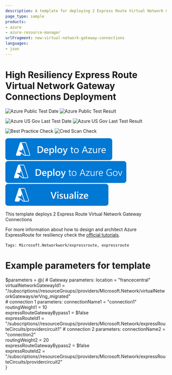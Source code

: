 ```yaml
---
description: A template for deploying 2 Express Route Virtual Network Gateway Connection
page_type: sample
products:
- azure
- azure-resource-manager
urlFragment: new-virtual-network-gateway-connections
languages:
- json
---
```

# High Resiliency Express Route Virtual Network Gateway Connections Deployment

![Azure Public Test Date](https://azurequickstartsservice.blob.core.windows.net/badges/expressroute/high-availability-setup/new-virtual-network-gateway-connections/PublicLastTestDate.svg)
![Azure Public Test Result](https://azurequickstartsservice.blob.core.windows.net/badges/expressroute/high-availability-setup/new-virtual-network-gateway-connections/PublicDeployment.svg)

![Azure US Gov Last Test Date](https://azurequickstartsservice.blob.core.windows.net/badges/expressroute/high-availability-setup/new-virtual-network-gateway-connections/FairfaxLastTestDate.svg)
![Azure US Gov Last Test Result](https://azurequickstartsservice.blob.core.windows.net/badges/expressroute/high-availability-setup/new-virtual-network-gateway-connections/FairfaxDeployment.svg)

![Best Practice Check](https://azurequickstartsservice.blob.core.windows.net/badges/expressroute/high-availability-setup/new-virtual-network-gateway-connections/BestPracticeResult.svg)
![Cred Scan Check](https://azurequickstartsservice.blob.core.windows.net/badges/expressroute/high-availability-setup/new-virtual-network-gateway-connections/CredScanResult.svg)

[![Deploy To Azure](https://raw.githubusercontent.com/Azure/azure-quickstart-templates/master/1-CONTRIBUTION-GUIDE/images/deploytoazure.svg?sanitize=true)](https://portal.azure.com/#create/Microsoft.Template/uri/https%3A%2F%2Fraw.githubusercontent.com%2FAzure%2Fazure-quickstart-templates%2Fmaster%2Fapplication-workloads%2Fexpressroute%2Fhigh-availability-setup%2Fnew-virtual-network-gateway-connections%2Fazuredeploy.json)
[![Deploy To Azure US Gov](https://raw.githubusercontent.com/Azure/azure-quickstart-templates/master/1-CONTRIBUTION-GUIDE/images/deploytoazuregov.svg?sanitize=true)](https://portal.azure.us/#create/Microsoft.Template/uri/https%3A%2F%2Fraw.githubusercontent.com%2FAzure%2Fazure-quickstart-templates%2Fmaster%2Fapplication-workloads%2Fexpressroute%2Fhigh-availability-setup%2Fnew-virtual-network-gateway-connections%2Fazuredeploy.json)
[![Visualize](https://raw.githubusercontent.com/Azure/azure-quickstart-templates/master/1-CONTRIBUTION-GUIDE/images/visualizebutton.svg?sanitize=true)](http://armviz.io/#/?load=https%3A%2F%2Fraw.githubusercontent.com%2FAzure%2Fazure-quickstart-templates%2Fmaster%2Fapplication-workloads%2Fexpressroute%2Fhigh-availability-setup%2Fnew-virtual-network-gateway-connections%2Fazuredeploy.json)

This template deploys 2 Express Route Virtual Network Gateway Connections

For more information about how to design and architect Azure ExpressRoute for resiliency check the [official tutorials](https://learn.microsoft.com/en-us/azure/expressroute/design-architecture-for-resiliency).

`Tags: Microsoft.Networkwork/expressroute, expressroute`

# Example parameters for template
$parameters = @{
    # Gateway parameters:
    location                        = "francecentral"                             
    virtualNetworkGatewayId1        = "/subscriptions/<subId>/resourceGroups/<rgName>/providers/Microsoft.Network/virtualNetworkGateways/erVng_migrated"  
    # connection 1 parameters:
    connectionName1                = "connection1"                 
    routingWeight1                 = 10                             
    expressRouteGatewayBypass1     = $false                             
    expressRouteId1                = "/subscriptions/<subId>/resourceGroups/<rgName>/providers/Microsoft.Network/expressRouteCircuits/providercircuit1" 
    # connection 2 parameters:
    connectionName2                = "connection2"                     
    routingWeight2                 = 20                                
    expressRouteGatewayBypass2     = $false                            
    expressRouteId2                = "/subscriptions/<subId>/resourceGroups/<rgName>/providers/Microsoft.Network/expressRouteCircuits/providercircuit2"  
}